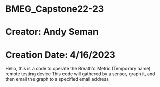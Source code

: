 # BMEG_Capstone22-23
# Creator: Andy Seman
# Creation Date: 4/16/2023

Hello, this is a code to operate the Breath'o Metric (Temporary name) remote testing device
This code will gathered by a sensor, graph it, and then email the graph to a specified email address
